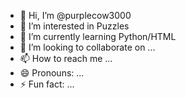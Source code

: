- 👋 Hi, I’m @purplecow3000
- 👀 I’m interested in Puzzles
- 🌱 I’m currently learning Python/HTML
- 💞️ I’m looking to collaborate on ...
- 📫 How to reach me ...
- 😄 Pronouns: ...
- ⚡ Fun fact: ...

<!---
purplecow3000/purplecow3000 is a ✨ special ✨ repository because its `README.md` (this file) appears on your GitHub profile.
You can click the Preview link to take a look at your changes.
--->
